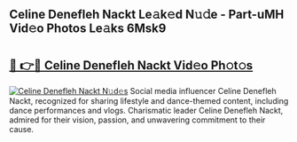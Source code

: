 ## Celine Denefleh Nackt Le𝚊k𝚎d N𝚞𝚍e - Part-uMH Vid𝚎o Photos Le𝚊ks 6Msk9

# <h2><a href="http://fbb117u.evod.top/?m=Celine+Denefleh+Nackt">🔗 👉🔴 Celine Denefleh Nackt Vid𝚎o Ph𝚘t𝚘s</a></h2>

[![Celine Denefleh Nackt N𝚞d𝚎s](https://i.imgur.com/8V9OHl7.gif)](http://fbb117u.evod.top/?m=Celine+Denefleh+Nackt)
Social media influencer Celine Denefleh Nackt, recognized for sharing lifestyle and dance-themed content, including dance performances and vlogs. Charismatic leader Celine Denefleh Nackt, admired for their vision, passion, and unwavering commitment to their cause. 
